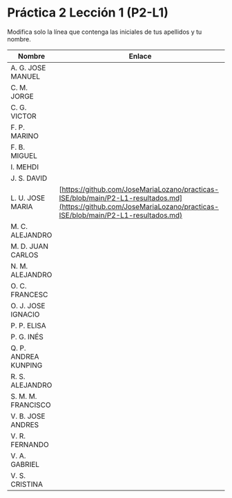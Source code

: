 # Práctica 2 Lección 1 (P2-L1)

Modifica solo la línea que contenga las iniciales de tus apellidos y tu nombre.

| Nombre       | Enlace                                                                   |
| --------------- | ---------------------------------------------------------- |
| A. G. JOSE MANUEL | <!--enlace-->                                                           |
| C. M. JORGE | <!--enlace-->                                                           |
| C. G. VICTOR | <!--enlace-->                                                           |
| F. P. MARINO | <!--enlace-->                                                           |
| F. B. MIGUEL | <!--enlace-->                                                           |
| I. MEHDI | <!--enlace-->                                                           |
| J. S. DAVID | <!--enlace-->                                                           |
| L. U. JOSE MARIA | [https://github.com/JoseMariaLozano/practicas-ISE/blob/main/P2-L1-resultados.md](https://github.com/JoseMariaLozano/practicas-ISE/blob/main/P2-L1-resultados.md)                                                           |
| M. C. ALEJANDRO | <!--enlace-->                                                           |
| M. D. JUAN CARLOS | <!--enlace-->                                                           |
| N. M. ALEJANDRO | <!--enlace-->                                                           |
| O. C. FRANCESC | <!--enlace-->                                                           |
| O. J. JOSE IGNACIO | <!--enlace-->                                                           |
| P. P. ELISA | <!--enlace-->                                                           |
| P. G. INÉS | <!--enlace-->                                                           |
| Q. P. ANDREA KUNPING | <!--enlace-->                                                           |
| R. S. ALEJANDRO | <!--enlace-->                                                           |
| S. M. M. FRANCISCO | <!--enlace-->                                                           |
| V. B. JOSE ANDRES | <!--enlace-->                                                           |
| V. R. FERNANDO | <!--enlace-->                                                           |
| V. A. GABRIEL | <!--enlace-->                                                           |
| V. S. CRISTINA | <!--enlace-->                                                           |![image](https://github.com/user-attachments/assets/25e4220f-500d-4e25-a51c-024d9a45e951)

